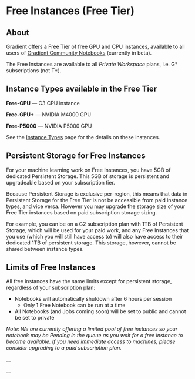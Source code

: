 # Free Instances \(Free Tier\)

## About

Gradient offers a Free Tier of free GPU and CPU instances, available to all users of [Gradient Community Notebooks](../notebooks/public-notebooks.md) \(currently in beta\).

The Free Instances are available to all _Private Workspace_ plans, i.e. G\* subscriptions \(not T\*\).

## Instance Types available in the Free Tier

**Free-CPU** — C3 CPU instance

**Free-GPU+** — NVIDIA M4000 GPU

**Free-P5000** — NVIDIA P5000 GPU

See the [Instance Types](instance-types.md) page for the details on these instances.

## Persistent Storage for Free Instances

For your machine learning work on Free Instances, you have 5GB of dedicated Persistent Storage. This 5GB of storage is persistent and upgradeable based on your subscription tier.

Because Persistent Storage is exclusive per-region, this means that data in Persistent Storage for the Free Tier is not be accessible from paid instance types, and vice versa. However you may upgrade the storage size of your Free Tier instances based on paid subscription storage sizing.

For example, you can be on a G2 subscription plan with 1TB of Persistent Storage, which will be used for your paid work, and any Free Instances that you use \(which you will still have access to\) will also have access to their dedicated 1TB of persistent storage. This storage, however, cannot be shared between instance types.

## Limits of Free Instances

All free instances have the same limits except for persistent storage, regardless of your subscription plan:

* Notebooks will automatically shutdown after 6 hours per session
  * Only 1 Free Notebook can be run at a time 
* All Notebooks \(and Jobs coming soon\) will be set to public and cannot be set to private

_Note: We are currently offering a limited pool of free instances so your notebook may be Pending in the queue as you wait for a free instance to become available. If you need immediate access to machines, please consider upgrading to a paid subscription plan._

\_\_

\_\_

